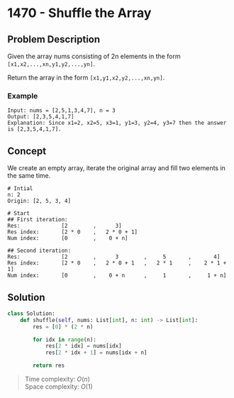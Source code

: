 # 1470 - Shuffle the Array

## Problem Description

Given the array nums consisting of 2n elements in the form `[x1,x2,...,xn,y1,y2,...,yn]`.

Return the array in the form `[x1,y1,x2,y2,...,xn,yn]`.

### Example

```text
Input: nums = [2,5,1,3,4,7], n = 3
Output: [2,3,5,4,1,7] 
Explanation: Since x1=2, x2=5, x3=1, y1=3, y2=4, y3=7 then the answer is [2,3,5,4,1,7].
```

## Concept

We create an empty array, iterate the original array and fill two elements in the same time.

```text
# Intial
n: 2
Origin: [2, 5, 3, 4]

# Start
## First iteration: 
Res:             [2        ,      3]
Res index:       [2 * 0    ,   2 * 0 + 1]
Num index:       [0        ,    0 + n]

## Second iteration: 
Res:             [2        ,      3        ,     5       ,       4]
Res index:       [2 * 0    ,   2 * 0 + 1   ,   2 * 1     ,    2 * 1 + 1]
Num index:       [0        ,    0 + n      ,     1       ,     1 + n]
```

## Solution

```python
class Solution:
    def shuffle(self, nums: List[int], n: int) -> List[int]:
        res = [0] * (2 * n)

        for idx in range(n):
            res[2 * idx] = nums[idx]
            res[2 * idx + 1] = nums[idx + n]

        return res 
```

> Time complexity: $O(n)$ \
> Space complexity: $O(1)$
